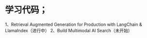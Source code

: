 # 学习代码；
  1、Retrieval Augmented Generation for Production with LangChain & LlamaIndex（进行中）
  2、Build Multimodal AI Search（未开始）

